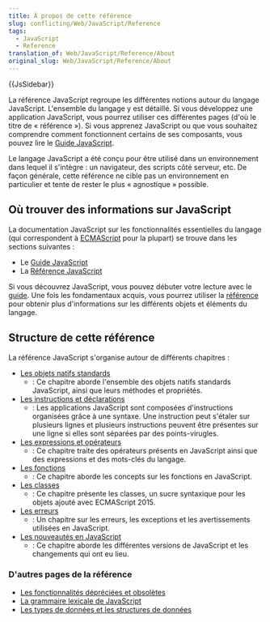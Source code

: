```yaml
---
title: À propos de cette référence
slug: conflicting/Web/JavaScript/Reference
tags:
  - JavaScript
  - Reference
translation_of: Web/JavaScript/Reference/About
original_slug: Web/JavaScript/Reference/About
---
```


{{JsSidebar}}

La référence JavaScript regroupe les différentes notions autour du langage JavaScript. L'ensemble du langage y est détaillé. Si vous développez une application JavaScript, vous pourrez utiliser ces différentes pages (d'où le titre de « référence »). Si vous apprenez JavaScript ou que vous souhaitez comprendre comment fonctionnent certains de ses composants, vous pouvez lire le [Guide JavaScript](/fr/docs/Web/JavaScript/Guide).

Le langage JavaScript a été conçu pour être utilisé dans un environnement dans lequel il s'intègre : un navigateur, des scripts côté serveur, etc. De façon générale, cette référence ne cible pas un environnement en particulier et tente de rester le plus « agnostique » possible.

## Où trouver des informations sur JavaScript

La documentation JavaScript sur les fonctionnalités essentielles du langage (qui correspondent à [ECMAScript](/fr/docs/Web/JavaScript/Language_Resources) pour la plupart) se trouve dans les sections suivantes :

- Le [Guide JavaScript](/fr/docs/Web/JavaScript/Guide)
- La [Référence JavaScript](/fr/docs/Web/JavaScript/Reference)

Si vous découvrez JavaScript, vous pouvez débuter votre lecture avec le [guide](/fr/docs/Web/JavaScript/Guide). Une fois les fondamentaux acquis, vous pourrez utiliser la [référence](/fr/docs/Web/JavaScript/Reference) pour obtenir plus d'informations sur les différents objets et éléments du langage.

## Structure de cette référence

La référence JavaScript s'organise autour de différents chapitres :

- [Les objets natifs standards](/fr/docs/Web/JavaScript/Reference/Objets_globaux)
  - : Ce chapitre aborde l'ensemble des objets natifs standards JavaScript, ainsi que leurs méthodes et propriétés.
- [Les instructions et déclarations](/fr/docs/Web/JavaScript/Reference/Instructions)
  - : Les applications JavaScript sont composées d'instructions organisées grâce à une syntaxe. Une instruction peut s'étaler sur plusieurs lignes et plusieurs instructions peuvent être présentes sur une ligne si elles sont séparées par des points-virugles.
- [Les expressions et opérateurs](/fr/docs/Web/JavaScript/Reference/Op%C3%A9rateurs)
  - : Ce chapitre traite des opérateurs présents en JavaScript ainsi que des expressions et des mots-clés du langage.
- [Les fonctions](/fr/docs/Web/JavaScript/Reference/Fonctions)
  - : Ce chapitre aborde les concepts sur les fonctions en JavaScript.
- [Les classes](/fr/docs/Web/JavaScript/Reference/Classes)
  - : Ce chapitre présente les classes, un sucre syntaxique pour les objets ajouté avec ECMAScript 2015.
- [Les erreurs](/fr/docs/Web/JavaScript/Reference/Erreurs)
  - : Un chapitre sur les erreurs, les exceptions et les avertissements utilisées en JavaScript.
- [Les nouveautés en JavaScript](/fr/docs/Web/JavaScript/New_in_JavaScript)
  - : Ce chapitre aborde les différentes versions de JavaScript et les changements qui ont eu lieu.

### D'autres pages de la référence

- [Les fonctionnalités dépréciées et obsolètes](/fr/docs/JavaScript/R%C3%A9f%C3%A9rence_JavaScript/Annexes/Fonctionnalit%C3%A9s_d%C3%A9pr%C3%A9ci%C3%A9es)
- [La grammaire lexicale de JavaScript](/fr/docs/Web/JavaScript/Reference/Grammaire_lexicale)
- [Les types de données et les structures de données](/fr/docs/Web/JavaScript/Structures_de_donn%C3%A9es)
